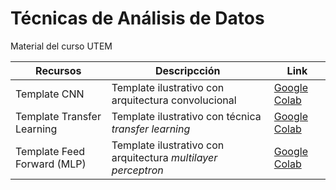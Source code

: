 # Técnicas de Análisis de Datos

Material del curso UTEM


| Recursos      | Descripcción | Link |
| ------------- | ------------ | --------------------- |
| Template CNN  | Template ilustrativo con arquitectura convolucional | [Google Colab](https://colab.research.google.com/drive/1ppaKOm_5lsNutPmCEO9w62llX7R9t_Az?usp=sharing) |
| Template Transfer Learning | Template ilustrativo con técnica _transfer learning_ | [Google Colab]() |
| Template Feed Forward (MLP) | Template ilustrativo con arquitectura _multilayer perceptron_ | [Google Colab]() |





